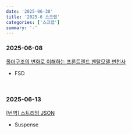 ```yaml
---
date: '2025-06-30'
title: '2025-6 스크랩'
categories: ['스크랩']
summary: '-'
---
```


### 2025-06-08

[폴더구조의 변화로 이해하는 프론트엔드 멘탈모델 변천사](https://velog.io/@teo/folder-structure)

- FSD

<br/>

### 2025-06-13

[[번역] 스트리밍 JSON](https://hanameee.github.io/posts/progressive_json)

- Suspense

